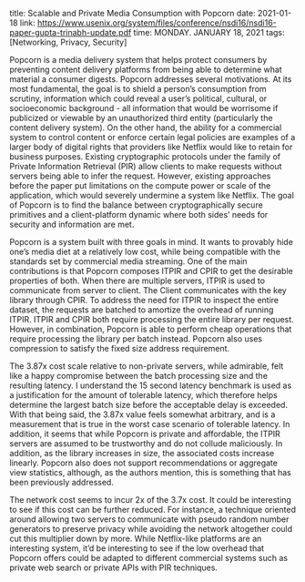 title: Scalable and Private Media Consumption with Popcorn
date: 2021-01-18
link: https://www.usenix.org/system/files/conference/nsdi16/nsdi16-paper-gupta-trinabh-update.pdf
time: MONDAY. JANUARY 18, 2021
tags: [Networking, Privacy, Security]

Popcorn is a media delivery system that helps protect consumers by preventing content delivery platforms from being able to determine what material a consumer digests. Popcorn addresses several motivations. At its most fundamental, the goal is to shield a person’s consumption from scrutiny, information which could reveal a user’s political, cultural, or socioeconomic background - all information that would be worrisome if publicized or viewable by an unauthorized third entity (particularly the content delivery system). On the other hand, the ability for a commercial system to control content or enforce certain legal policies are examples of a larger body of digital rights that providers like Netflix would like to retain for business purposes. Existing cryptographic protocols under the family of Private Information Retrieval (PIR) allow clients to make requests without servers being able to infer the request. However, existing approaches before the paper put limitations on the compute power or scale of the application, which would severely undermine a system like Netflix. The goal of Popcorn is to find the balance between cryptographically secure primitives and a client-platform dynamic where both sides’ needs for security and information are met.

Popcorn is a system built with three goals in mind. It wants to provably hide one’s media diet at a relatively low cost, while being compatible with the standards set by commercial media streaming. One of the main contributions is that Popcorn composes ITPIR and CPIR to get the desirable properties of both. When there are multiple servers, ITPIR is used to communicate from server to client. The Client communicates with the key library through CPIR. To address the need for ITPIR to inspect the entire dataset, the requests are batched to amortize the overhead of running ITPIR. ITPIR and CPIR both require processing the entire library per request. However, in combination, Popcorn is able to perform cheap operations that require processing the library per batch instead. Popcorn also uses compression to satisfy the fixed size address requirement.

The 3.87x cost scale relative to non-private servers, while admirable, felt like a happy compromise between the batch processing size and the resulting latency. I understand the 15 second latency benchmark is used as a justification for the amount of tolerable latency, which therefore helps determine the largest batch size before the acceptable delay is exceeded. With that being said, the 3.87x value feels somewhat arbitrary, and is a measurement that is true in the worst case scenario of tolerable latency. In addition, it seems that while Popcorn is private and affordable, the ITPIR servers are assumed to be trustworthy and do not collude maliciously. In addition, as the library increases in size, the associated costs increase linearly. Popcorn also does not support recommendations or aggregate view statistics, although, as the authors mention, this is something that has been previously addressed.

The network cost seems to incur 2x of the 3.7x cost. It could be interesting to see if this cost can be further reduced. For instance, a technique oriented around allowing two servers to communicate with pseudo random number generators to preserve privacy while avoiding the network altogether could cut this multiplier down by more. While Netflix-like platforms are an interesting system, it’d be interesting to see if the low overhead that Popcorn offers could be adapted to different commercial systems such as private web search or private APIs with PIR techniques.
